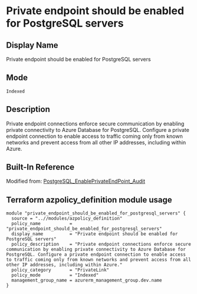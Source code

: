 # Private endpoint should be enabled for PostgreSQL servers

## Display Name

Private endpoint should be enabled for PostgreSQL servers

## Mode

`Indexed`

## Description

Private endpoint connections enforce secure communication by enabling private connectivity to Azure Database for PostgreSQL. Configure a private endpoint connection to enable access to traffic coming only from known networks and prevent access from all other IP addresses, including within Azure.

## Built-In Reference

Modified from: [PostgreSQL_EnablePrivateEndPoint_Audit](https://github.com/Azure/azure-policy/blob/master/built-in-policies/policyDefinitions/SQL/PostgreSQL_EnablePrivateEndPoint_Audit.json)

Terraform azpolicy_definition module usage
-----

```hcl
module "private_endpoint_should_be_enabled_for_postgresql_servers" {
  source = "..//modules/azpolicy_definition"
  policy_name           = "private_endpoint_should_be_enabled_for_postgresql_servers"
  display_name          = "Private endpoint should be enabled for PostgreSQL servers"
  policy_description    = "Private endpoint connections enforce secure communication by enabling private connectivity to Azure Database for PostgreSQL. Configure a private endpoint connection to enable access to traffic coming only from known networks and prevent access from all other IP addresses, including within Azure."
  policy_category       = "PrivateLink"
  policy_mode           = "Indexed"
  management_group_name = azurerm_management_group.dev.name
}
```
